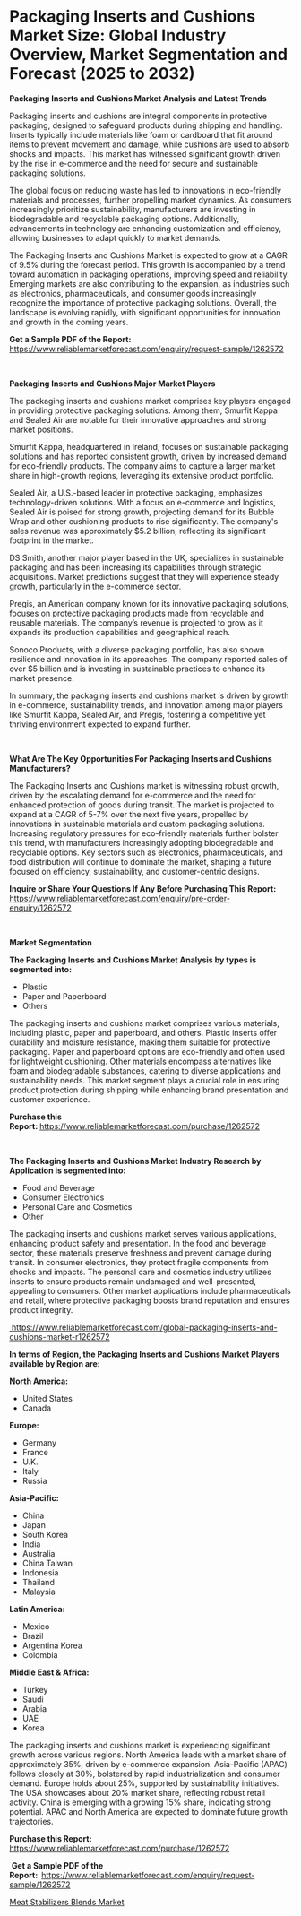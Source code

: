 <p><h1>Packaging Inserts and Cushions Market Size: Global Industry Overview, Market Segmentation and Forecast (2025 to 2032)</h1></p><p><strong>Packaging Inserts and Cushions Market Analysis and Latest Trends</strong></p>
<p><p>Packaging inserts and cushions are integral components in protective packaging, designed to safeguard products during shipping and handling. Inserts typically include materials like foam or cardboard that fit around items to prevent movement and damage, while cushions are used to absorb shocks and impacts. This market has witnessed significant growth driven by the rise in e-commerce and the need for secure and sustainable packaging solutions.</p><p>The global focus on reducing waste has led to innovations in eco-friendly materials and processes, further propelling market dynamics. As consumers increasingly prioritize sustainability, manufacturers are investing in biodegradable and recyclable packaging options. Additionally, advancements in technology are enhancing customization and efficiency, allowing businesses to adapt quickly to market demands.</p><p>The Packaging Inserts and Cushions Market is expected to grow at a CAGR of 9.5% during the forecast period. This growth is accompanied by a trend toward automation in packaging operations, improving speed and reliability. Emerging markets are also contributing to the expansion, as industries such as electronics, pharmaceuticals, and consumer goods increasingly recognize the importance of protective packaging solutions. Overall, the landscape is evolving rapidly, with significant opportunities for innovation and growth in the coming years.</p></p>
<p><strong>Get a Sample PDF of the Report:&nbsp;</strong> <a href="https://www.reliablemarketforecast.com/enquiry/request-sample/1262572?utm_campaign=1110&utm_medium=2&utm_source=Github&utm_content=ia&utm_term=02022025&utm_id=packaging-inserts-and-cushions">https://www.reliablemarketforecast.com/enquiry/request-sample/1262572</a></p>
<p>&nbsp;</p>
<p><strong>Packaging Inserts and Cushions Major Market Players</strong></p>
<p><p>The packaging inserts and cushions market comprises key players engaged in providing protective packaging solutions. Among them, Smurfit Kappa and Sealed Air are notable for their innovative approaches and strong market positions.</p><p>Smurfit Kappa, headquartered in Ireland, focuses on sustainable packaging solutions and has reported consistent growth, driven by increased demand for eco-friendly products. The company aims to capture a larger market share in high-growth regions, leveraging its extensive product portfolio.</p><p>Sealed Air, a U.S.-based leader in protective packaging, emphasizes technology-driven solutions. With a focus on e-commerce and logistics, Sealed Air is poised for strong growth, projecting demand for its Bubble Wrap and other cushioning products to rise significantly. The company's sales revenue was approximately $5.2 billion, reflecting its significant footprint in the market.</p><p>DS Smith, another major player based in the UK, specializes in sustainable packaging and has been increasing its capabilities through strategic acquisitions. Market predictions suggest that they will experience steady growth, particularly in the e-commerce sector.</p><p>Pregis, an American company known for its innovative packaging solutions, focuses on protective packaging products made from recyclable and reusable materials. The company’s revenue is projected to grow as it expands its production capabilities and geographical reach.</p><p>Sonoco Products, with a diverse packaging portfolio, has also shown resilience and innovation in its approaches. The company reported sales of over $5 billion and is investing in sustainable practices to enhance its market presence.</p><p>In summary, the packaging inserts and cushions market is driven by growth in e-commerce, sustainability trends, and innovation among major players like Smurfit Kappa, Sealed Air, and Pregis, fostering a competitive yet thriving environment expected to expand further.</p></p>
<p>&nbsp;</p>
<p><strong>What Are The Key Opportunities For Packaging Inserts and Cushions Manufacturers?</strong></p>
<p><p>The Packaging Inserts and Cushions market is witnessing robust growth, driven by the escalating demand for e-commerce and the need for enhanced protection of goods during transit. The market is projected to expand at a CAGR of 5-7% over the next five years, propelled by innovations in sustainable materials and custom packaging solutions. Increasing regulatory pressures for eco-friendly materials further bolster this trend, with manufacturers increasingly adopting biodegradable and recyclable options. Key sectors such as electronics, pharmaceuticals, and food distribution will continue to dominate the market, shaping a future focused on efficiency, sustainability, and customer-centric designs.</p></p>
<p><strong>Inquire or Share Your Questions If Any Before Purchasing This Report:</strong> <a href="https://www.reliablemarketforecast.com/enquiry/pre-order-enquiry/1262572?utm_campaign=1110&utm_medium=2&utm_source=Github&utm_content=ia&utm_term=02022025&utm_id=packaging-inserts-and-cushions">https://www.reliablemarketforecast.com/enquiry/pre-order-enquiry/1262572</a></p>
<p>&nbsp;</p>
<p><strong>Market Segmentation</strong></p>
<p><strong>The Packaging Inserts and Cushions Market Analysis by types is segmented into:</strong></p>
<p><ul><li>Plastic</li><li>Paper and Paperboard</li><li>Others</li></ul></p>
<p><p>The packaging inserts and cushions market comprises various materials, including plastic, paper and paperboard, and others. Plastic inserts offer durability and moisture resistance, making them suitable for protective packaging. Paper and paperboard options are eco-friendly and often used for lightweight cushioning. Other materials encompass alternatives like foam and biodegradable substances, catering to diverse applications and sustainability needs. This market segment plays a crucial role in ensuring product protection during shipping while enhancing brand presentation and customer experience.</p></p>
<p><strong>Purchase this Report:&nbsp;</strong><a href="https://www.reliablemarketforecast.com/purchase/1262572?utm_campaign=1110&utm_medium=2&utm_source=Github&utm_content=ia&utm_term=02022025&utm_id=packaging-inserts-and-cushions">https://www.reliablemarketforecast.com/purchase/1262572</a></p>
<p>&nbsp;</p>
<p><strong>The Packaging Inserts and Cushions Market Industry Research by Application is segmented into:</strong></p>
<p><ul><li>Food and Beverage</li><li>Consumer Electronics</li><li>Personal Care and Cosmetics</li><li>Other</li></ul></p>
<p><p>The packaging inserts and cushions market serves various applications, enhancing product safety and presentation. In the food and beverage sector, these materials preserve freshness and prevent damage during transit. In consumer electronics, they protect fragile components from shocks and impacts. The personal care and cosmetics industry utilizes inserts to ensure products remain undamaged and well-presented, appealing to consumers. Other market applications include pharmaceuticals and retail, where protective packaging boosts brand reputation and ensures product integrity.</p></p>
<p><a href="https://www.reliablemarketforecast.com/global-packaging-inserts-and-cushions-market-r1262572?utm_campaign=1110&utm_medium=2&utm_source=Github&utm_content=ia&utm_term=02022025&utm_id=packaging-inserts-and-cushions">&nbsp;https://www.reliablemarketforecast.com/global-packaging-inserts-and-cushions-market-r1262572</a></p>
<p><strong>In terms of Region, the Packaging Inserts and Cushions Market Players available by Region are:</strong></p>
<p>
    <p> <strong> North America: </strong>
        <ul>
            <li>United States</li>
            <li>Canada</li>
        </ul>
        </p> 
    <p> <strong> Europe: </strong>
        <ul>
            <li>Germany</li>
            <li>France</li>
            <li>U.K.</li>
            <li>Italy</li>
            <li>Russia</li>
        </ul>
        </p> 
    <p> <strong> Asia-Pacific: </strong>
        <ul>
            <li>China</li>
            <li>Japan</li>
            <li>South Korea</li>
            <li>India</li>
            <li>Australia</li>
            <li>China Taiwan</li>
            <li>Indonesia</li>
            <li>Thailand</li>
            <li>Malaysia</li>
        </ul>
        </p> 
    <p> <strong> Latin America: </strong>
        <ul>
            <li>Mexico</li>
            <li>Brazil</li>
            <li>Argentina Korea</li>
            <li>Colombia</li>
        </ul>
        </p> 
    <p> <strong> Middle East & Africa: </strong>
        <ul>
            <li>Turkey</li>
            <li>Saudi</li>
            <li>Arabia</li>
            <li>UAE</li>
            <li>Korea</li>
        </ul>
    </p>
    </p>
<p><p>The packaging inserts and cushions market is experiencing significant growth across various regions. North America leads with a market share of approximately 35%, driven by e-commerce expansion. Asia-Pacific (APAC) follows closely at 30%, bolstered by rapid industrialization and consumer demand. Europe holds about 25%, supported by sustainability initiatives. The USA showcases about 20% market share, reflecting robust retail activity. China is emerging with a growing 15% share, indicating strong potential. APAC and North America are expected to dominate future growth trajectories.</p></p>
<p><strong>Purchase this Report: </strong><a href="https://www.reliablemarketforecast.com/purchase/1262572?utm_campaign=1110&utm_medium=2&utm_source=Github&utm_content=ia&utm_term=02022025&utm_id=packaging-inserts-and-cushions">https://www.reliablemarketforecast.com/purchase/1262572</a></p>
<p>&nbsp;<strong>Get a Sample PDF of the Report:&nbsp;&nbsp;</strong><a href="https://www.reliablemarketforecast.com/enquiry/request-sample/1262572?utm_campaign=1110&utm_medium=2&utm_source=Github&utm_content=ia&utm_term=02022025&utm_id=packaging-inserts-and-cushions">https://www.reliablemarketforecast.com/enquiry/request-sample/1262572</a></p>
<p><strong></strong></p>
<p><p><a href="https://github.com/WillieWoodard/Market-Research-Report-List-7/blob/main/meat-stabilizers-blends-market.md?utm_campaign=1110&utm_medium=2&utm_source=Github&utm_content=ia&utm_term=02022025&utm_id=packaging-inserts-and-cushions">Meat Stabilizers Blends Market</a></p></p>